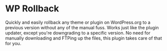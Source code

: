 # WP Rollback
Quickly and easily rollback any theme or plugin on WordPress.org to a previous version without any of the manual fuss. Works just like the plugin updater, except you're downgrading to a specific version. No need for manually downloading and FTPing up the files, this plugin takes care of that for you.